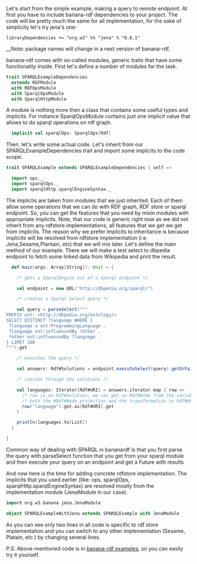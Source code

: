Let's start from the simple example, making a query to remote endpoint. At first you have to include banana-rdf dependencies to your project. The code will be pretty much the same for all implementation, for the sake of simplicity let's try jena's one:
```
libraryDependencies += "org.w3" %% "jena" % "0.8.1"
```
__Note: package names will change in a next version of banana-rdf.

banana-rdf comes with so-called modules, generic traits that have some functionality inside.
First let's define a number of modules for the task. 

```scala
trait SPARQLExampleDependencies
  extends RDFModule
  with RDFOpsModule
  with SparqlOpsModule
  with SparqlHttpModule
```
A module is nothing more then a class that contains some useful types and implicits. For instance SparqlOpsModule contains just one implicit value that allows to do sparql operations on rdf graph.
```scala
  implicit val sparqlOps: SparqlOps[Rdf]
```

Then, let's write some actual code. Let's inherit from our SPARQLExampleDependencies trait and import some implicits to the code scope.

```scala
trait SPARQLExample extends SPARQLExampleDependencies { self =>

  import ops._
  import sparqlOps._
  import sparqlHttp.sparqlEngineSyntax._
```
The implictis are taken from modules that we just inherited. Each of them allow some operations that we can do with RDF graph, RDF store or sparql endpoint. So, you can get the features that you need by mixin modules with appropriate implicits. 
Note, that our code is generic right now as we did not inherit from any rdfstore implementations, all features that we get we get from implicits. The reason why we prefer implicits to inheritance is because implicits will be resolved from rdfstore implementation (i.e. Jena,Sesame,Plantain, etc) that we will mix later.
Let's define the main method of our example. There we will make a test select to dbpedia endpoint to fetch some linked data from Wikipedia and print the result.
```scala
  def main(args: Array[String]): Unit = {

    /* gets a SparqlEngine out of a Sparql endpoint */

    val endpoint = new URL("http://dbpedia.org/sparql/")

    /* creates a Sparql Select query */

    val query = parseSelect("""
PREFIX ont: <http://dbpedia.org/ontology/>
SELECT DISTINCT ?language WHERE {
 ?language a ont:ProgrammingLanguage .
 ?language ont:influencedBy ?other .
 ?other ont:influencedBy ?language .
} LIMIT 100
""").get

    /* executes the query */

    val answers: Rdf#Solutions = endpoint.executeSelect(query).getOrFail()

    /* iterate through the solutions */

    val languages: Iterator[Rdf#URI] = answers.iterator map { row =>
      /* row is an Rdf#Solution, we can get an Rdf#Node from the variable name */
      /* both the #Rdf#Node projection and the transformation to Rdf#URI can fail in the Try type, hense the flatMap */
      row("language").get.as[Rdf#URI].get
    }

    println(languages.to[List])
  }

}
```
Common way of dealing with SPARQL in bananardf is that you first parse the query with parseSelect function that you get from your sparql module and then execute your query on an endpoint and get a Future with results

And now here is the time for adding concrete rdfstore implementation. The implicits that you used earlier (like: ops, sparqlOps,  sparqlHttp.sparqlEngineSyntax) are resolved mostly from the implementation module (JenaModule in our case).


```scala
import org.w3.banana.jena.JenaModule

object SPARQLExampleWithJena extends SPARQLExample with JenaModule
```
As you can see only two lines in all code is specific to rdf store implementation and you can switch to any other implementation (Sesame, Platain, etc.) by changing several lines. 

P.S. Above-mentioned code is in [banana-rdf examples](https://github.com/w3c/banana-rdf/tree/master/examples/src/main/scala/org/w3/banana/examples), so you can easily try it yourself.